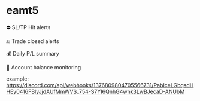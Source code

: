 # eamt5

⛔ SL/TP Hit alerts

🔚 Trade closed alerts

💰 Daily P/L summary

🧾 Account balance monitoring

example: https://discord.com/api/webhooks/1376809804705566731/PabIceLGbqsdHHEy0416FBlyJjdAUfMmWVS_754-S7YI6QnhG4wnk3LwBJecaD-ANUbM
